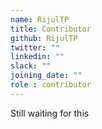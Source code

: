 ```yaml
---
name: RijulTP
title: Contributor
github: RijulTP
twitter: ""
linkedin: ""
slack: ""
joining_date: ""
role : contributor
---
```


Still waiting for this
